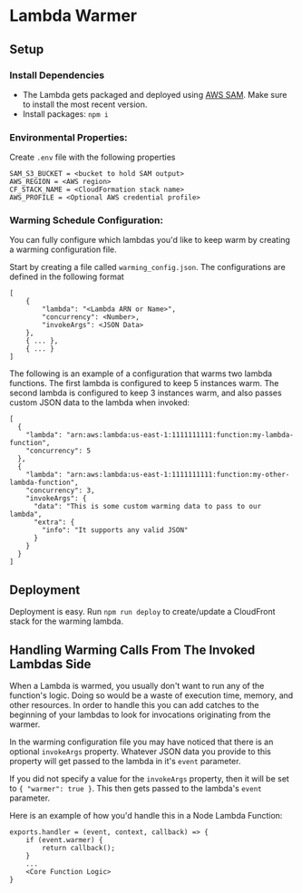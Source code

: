 # Lambda Warmer

## Setup
### Install Dependencies

- The Lambda gets packaged and deployed using [AWS SAM](https://aws.amazon.com/serverless/sam/). 
Make sure to install the most recent version.
- Install packages: `npm i`

### Environmental Properties:
Create `.env` file with the following properties
```
SAM_S3_BUCKET = <bucket to hold SAM output>
AWS_REGION = <AWS region>
CF_STACK_NAME = <CloudFormation stack name>
AWS_PROFILE = <Optional AWS credential profile>
```

### Warming Schedule Configuration:

You can fully configure which lambdas you'd like to keep warm by 
creating a warming configuration file.

Start by creating a file called `warming_config.json`. The configurations
are defined in the following format
```
[
    {
        "lambda": "<Lambda ARN or Name>",
        "concurrency": <Number>,
        "invokeArgs": <JSON Data>
    },
    { ... },
    { ... }
]
```

The following is an example of a configuration that warms two lambda functions.
The first lambda is configured to keep 5 instances warm. The second
lambda is configured to keep 3 instances warm, and also passes custom
JSON data to the lambda when invoked:
```
[
  {
    "lambda": "arn:aws:lambda:us-east-1:1111111111:function:my-lambda-function",
    "concurrency": 5
  },
  {
    "lambda": "arn:aws:lambda:us-east-1:1111111111:function:my-other-lambda-function",
    "concurrency": 3,
    "invokeArgs": {
      "data": "This is some custom warming data to pass to our lambda",
      "extra": {
        "info": "It supports any valid JSON"
      }
    }
  }
]
```

## Deployment

Deployment is easy. Run `npm run deploy` to create/update a CloudFront 
stack for the warming lambda.

## Handling Warming Calls From The Invoked Lambdas Side

When a Lambda is warmed, you usually don't want to run any of the function's logic.
Doing so would be a waste of execution time, memory, and other resources. In order
to handle this you can add catches to the beginning of your lambdas to look for
invocations originating from the warmer.

In the warming configuration file you may have noticed that there is an
optional `invokeArgs` property. Whatever JSON data you provide to this
property will get passed to the lambda in it's `event` parameter.

If you did not specify a value for the `invokeArgs` property, then it will
be set to `{ "warmer": true }`. This then gets passed to the lambda's `event`
parameter. 
 
Here is an example of how you'd handle this in a Node Lambda Function:
```
exports.handler = (event, context, callback) => {
    if (event.warmer) {
        return callback();
    }
    ...
    <Core Function Logic>
}
``` 

